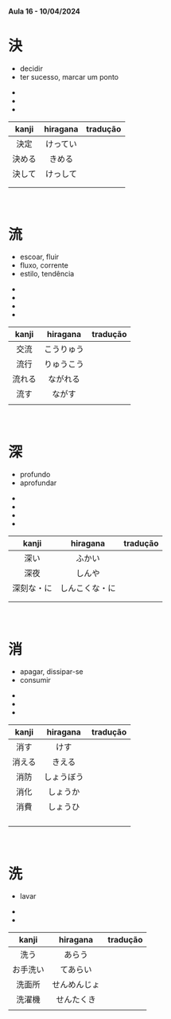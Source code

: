 #### Aula 16 - 10/04/2024


# 決
<ul><li>decidir</li><li>ter sucesso, marcar um ponto</li></ul>

<ul><li></li><li></li><li></li></ul>

| kanji | hiragana | tradução |
|:---:|:---:|:---:|
| 決定 | けってい |  |
| 決める | きめる |  |
| 決して | けっして |  |
|  |  |  |
|  |  |  |

<br>


# 流
<ul><li>escoar, fluir</li><li>fluxo, corrente</li><li>estilo, tendência</li></ul>

<ul><li></li><li></li><li></li><li></li></ul>

| kanji | hiragana | tradução |
|:---:|:---:|:---:|
| 交流 | こうりゅう |  |
| 流行 | りゅうこう |  |
| 流れる | ながれる |  |
| 流す | ながす |  |
|  |  |  |

<br>


# 深
<ul><li>profundo</li><li>aprofundar</li></ul>

<ul><li></li><li></li><li></li><li></li></ul>

| kanji | hiragana | tradução |
|:---:|:---:|:---:|
| 深い | ふかい |  |
| 深夜 | しんや |  |
| 深刻な・に | しんこくな・に |  |
|  |  |  |
|  |  |  |

<br>


# 消
<ul><li>apagar, dissipar-se</li><li>consumir</li></ul>

<ul><li></li><li></li><li></li></ul>

| kanji | hiragana | tradução |
|:---:|:---:|:---:|
| 消す | けす |  |
| 消える | きえる |  |
| 消防 | しょうぼう |  |
| 消化 | しょうか |  |
| 消費 | しょうひ |  |
|  |  |  |
|  |  |  |
|  |  |  |
|  |  |  |

<br>


# 洗
- lavar

<ul><li></li><li></li></ul>

| kanji | hiragana | tradução |
|:---:|:---:|:---:|
| 洗う | あらう |  |
| お手洗い | てあらい |  |
| 洗面所 | せんめんじょ |  |
| 洗濯機 | せんたくき |  |
|  |  |  |
